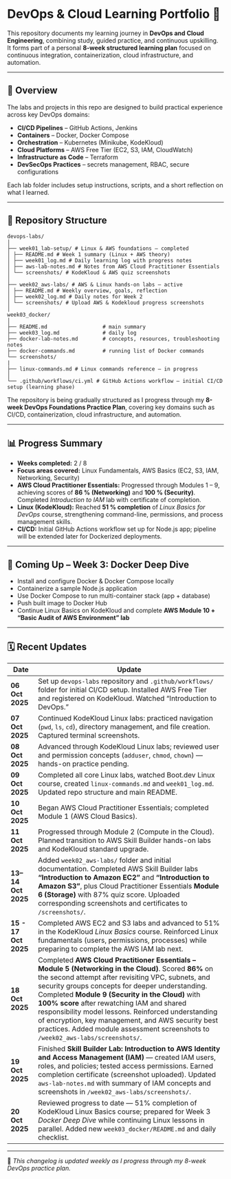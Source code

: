 # DevOps & Cloud Learning Portfolio 🧰  

This repository documents my learning journey in **DevOps and Cloud Engineering**, combining study, guided practice, and continuous upskilling.  
It forms part of a personal **8-week structured learning plan** focused on continuous integration, containerization, cloud infrastructure, and automation.

---

## 🚀 Overview

The labs and projects in this repo are designed to build practical experience across key DevOps domains:

- **CI/CD Pipelines** – GitHub Actions, Jenkins  
- **Containers** – Docker, Docker Compose  
- **Orchestration** – Kubernetes (Minikube, KodeKloud)  
- **Cloud Platforms** – AWS Free Tier (EC2, S3, IAM, CloudWatch)  
- **Infrastructure as Code** – Terraform  
- **DevSecOps Practices** – secrets management, RBAC, secure configurations  

Each lab folder includes setup instructions, scripts, and a short reflection on what I learned.

---

## 📁 Repository Structure

```
devops-labs/
│
├── week01_lab-setup/ # Linux & AWS foundations – completed
│ ├── README.md # Week 1 summary (Linux + AWS theory)
│ ├── week01_log.md # Daily learning log with progress notes
│ ├── aws-lab-notes.md # Notes from AWS Cloud Practitioner Essentials
│ └── screenshots/ # KodeKloud & AWS quiz screenshots
│
├── week02_aws-labs/ # AWS & Linux hands-on labs – active
│ ├── README.md # Weekly overview, goals, reflection
│ ├── week02_log.md # Daily notes for Week 2
│ └── screenshots/ # Upload AWS & Kodekloud progress screenshots
│
week03_docker/
│
├── README.md                  # main summary
├── week03_log.md              # daily log
├── docker-lab-notes.md        # concepts, resources, troubleshooting notes
├── docker-commands.md         # running list of Docker commands 
└── screenshots/
|
├── linux-commands.md # Linux commands reference – in progress
│
└── .github/workflows/ci.yml # GitHub Actions workflow – initial CI/CD setup (learning phase)

```

The repository is being gradually structured as I progress through my **8-week DevOps Foundations Practice Plan**, covering key domains such as CI/CD, containerization, cloud infrastructure, and automation.

---

## 📊 Progress Summary

- **Weeks completed:** 2 / 8  
- **Focus areas covered:** Linux Fundamentals, AWS Basics (EC2, S3, IAM, Networking, Security)  
- **AWS Cloud Practitioner Essentials:** Progressed through Modules 1 – 9, achieving scores of **86 % (Networking)** and **100 % (Security)**. Completed *Introduction to IAM* lab with certificate of completion.  
- **Linux (KodeKloud):** Reached **51 % completion** of *Linux Basics for DevOps* course, strengthening command-line, permissions, and process management skills.  
- **CI/CD:** Initial GitHub Actions workflow set up for Node.js app; pipeline will be extended later for Dockerized deployments.

---

## 🧭 Coming Up – Week 3: Docker Deep Dive

- Install and configure Docker & Docker Compose locally  
- Containerize a sample Node.js application  
- Use Docker Compose to run multi-container stack (app + database)  
- Push built image to Docker Hub  
- Continue Linux Basics on KodeKloud and complete **AWS Module 10 + “Basic Audit of AWS Environment” lab**

---

## 🗓️ Recent Updates

| Date | Update |
|------|---------|
| **06 Oct 2025** | Set up `devops-labs` repository and `.github/workflows/` folder for initial CI/CD setup. Installed AWS Free Tier and registered on KodeKloud. Watched “Introduction to DevOps.” |
| **07 Oct 2025** | Continued KodeKloud Linux labs: practiced navigation (`pwd`, `ls`, `cd`), directory management, and file creation. Captured terminal screenshots. |
| **08 Oct 2025** | Advanced through KodeKloud Linux labs; reviewed user and permission concepts (`adduser`, `chmod`, `chown`) — hands-on practice pending. |
| **09 Oct 2025** | Completed all core Linux labs, watched Boot.dev Linux course, created `linux-commands.md` and `week01_log.md`. Updated repo structure and main README. |
| **10 Oct 2025** | Began AWS Cloud Practitioner Essentials; completed Module 1 (AWS Cloud Basics). |
| **11 Oct 2025** | Progressed through Module 2 (Compute in the Cloud). Planned transition to AWS Skill Builder hands-on labs and KodeKloud standard upgrade. |
| **13–14 Oct 2025** | Added `week02_aws-labs/` folder and initial documentation. Completed AWS Skill Builder labs **“Introduction to Amazon EC2”** and **“Introduction to Amazon S3”**, plus Cloud Practitioner Essentials **Module 6 (Storage)** with 87% quiz score. Uploaded corresponding screenshots and certificates to `/screenshots/`. |
| **15 - 17 Oct 2025** | Completed AWS EC2 and S3 labs and advanced to 51% in the KodeKloud *Linux Basics* course. Reinforced Linux fundamentals (users, permissions, processes) while preparing to complete the AWS IAM lab next. |
| **18 Oct 2025** | Completed **AWS Cloud Practitioner Essentials – Module 5 (Networking in the Cloud)**. Scored **86%** on the second attempt after revisiting VPC, subnets, and security groups concepts for deeper understanding. Completed **Module 9 (Security in the Cloud)** with **100% score** after rewatching IAM and shared responsibility model lessons. Reinforced understanding of encryption, key management, and AWS security best practices. Added module assessment screenshots to `/week02_aws-labs/screenshots/`. |
| **19 Oct 2025** | Finished **Skill Builder Lab: Introduction to AWS Identity and Access Management (IAM)** — created IAM users, roles, and policies; tested access permissions. Earned completion certificate (screenshot uploaded). Updated `aws-lab-notes.md` with summary of IAM concepts and screenshots in `/week02_aws-labs/screenshots/`.|
| **20 Oct 2025** | Reviewed progress to date — 51% completion of KodeKloud Linux Basics course; prepared for Week 3 *Docker Deep Dive* while continuing Linux lessons in parallel. Added new `week03_docker/README.md` and daily checklist. |

---

🧭 *This changelog is updated weekly as I progress through my 8-week DevOps practice plan.*



